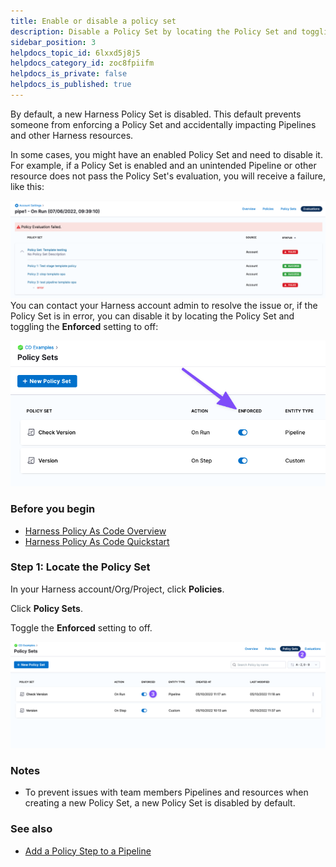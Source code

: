 ```yaml
---
title: Enable or disable a policy set
description: Disable a Policy Set by locating the Policy Set and toggling the Enforced setting to off.
sidebar_position: 3
helpdocs_topic_id: 6lxxd5j8j5
helpdocs_category_id: zoc8fpiifm
helpdocs_is_private: false
helpdocs_is_published: true
---
```


By default, a new Harness Policy Set is disabled. This default prevents someone from enforcing a Policy Set and accidentally impacting Pipelines and other Harness resources.

In some cases, you might have an enabled Policy Set and need to disable it. For example, if a Policy Set is enabled and an unintended Pipeline or other resource does not pass the Policy Set's evaluation, you will receive a failure, like this:

![](../../hovernance/policy-as-code/static/disable-a-policy-set-53.png)
You can contact your Harness account admin to resolve the issue or, if the Policy Set is in error, you can disable it by locating the Policy Set and toggling the **Enforced** setting to off:

![](../../hovernance/policy-as-code/static/disable-a-policy-set-54.png)
### Before you begin

* [Harness Policy As Code Overview](/docs/platform/hovernance/policy-as-code/harness-governance-overview)
* [Harness Policy As Code Quickstart](/docs/platform/hovernance/policy-as-code/harness-governance-quickstart)

### Step 1: Locate the Policy Set

In your Harness account/Org/Project, click **Policies**.

Click **Policy Sets**.

Toggle the **Enforced** setting to off.

![](../../hovernance/policy-as-code/static/disable-a-policy-set-55.png)

### Notes

* To prevent issues with team members Pipelines and resources when creating a new Policy Set, a new Policy Set is disabled by default.

### See also

* [Add a Policy Step to a Pipeline](/docs/platform/hovernance/policy-as-code/add-a-governance-policy-step-to-a-pipeline)

